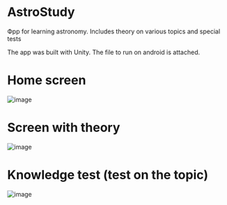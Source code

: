 # AstroStudy
Фpp for learning astronomy. Includes theory on various topics and special tests

The app was built with Unity. The file to run on android is attached.


# Home screen
![image](https://user-images.githubusercontent.com/79445845/155867774-d00e367f-fda8-4972-9c77-246b069cdf08.png)

# Screen with theory
![image](https://user-images.githubusercontent.com/79445845/155867817-c71e8cfa-e919-4047-9dd3-2c2c62db46b4.png)

# Knowledge test (test on the topic)
![image](https://user-images.githubusercontent.com/79445845/155867835-a281ec39-d100-4826-9b75-a3f6cacc7832.png)



